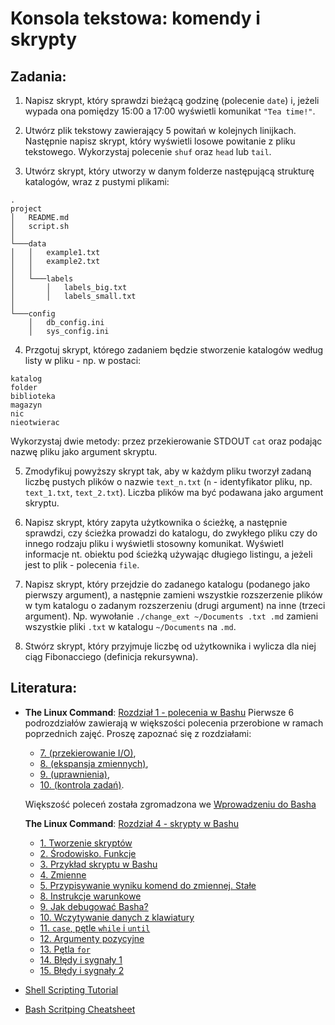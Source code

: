 Konsola tekstowa: komendy i skrypty
===================================

## Zadania:

1. Napisz skrypt, który sprawdzi bieżącą godzinę (polecenie `date`) i, jeżeli wypada ona pomiędzy 15:00 a 17:00 wyświetli komunikat `"Tea time!"`.

2. Utwórz plik tekstowy zawierający 5 powitań w kolejnych linijkach. Następnie napisz skrypt, który wyświetli losowe powitanie z pliku tekstowego. Wykorzystaj polecenie `shuf` oraz `head` lub `tail`.

3. Utwórz skrypt, który utworzy w danym folderze następującą strukturę katalogów, wraz z pustymi plikami:
```
.
project
│   README.md
│   script.sh    
│
└───data
│   │   example1.txt
│   │   example2.txt
│   │
│   └───labels
│       │   labels_big.txt
│       │   labels_small.txt
│   
└───config
    │   db_config.ini
    │   sys_config.ini
```

4. Przgotuj skrypt, którego zadaniem będzie stworzenie katalogów według listy w pliku - np. w postaci:
```
katalog
folder
biblioteka
magazyn
nic
nieotwierac
```
Wykorzystaj dwie metody: przez przekierowanie STDOUT `cat` oraz podając nazwę pliku jako argument skryptu. 

5. Zmodyfikuj powyższy skrypt tak, aby w każdym pliku tworzył zadaną liczbę pustych plików o nazwie `text_n.txt` (`n` - identyfikator pliku, np. `text_1.txt`, `text_2.txt`). Liczba plików ma być podawana jako argument skryptu.

6. Napisz skrypt, który zapyta użytkownika o ścieżkę, a następnie sprawdzi, czy ścieżka prowadzi do katalogu, do zwykłego pliku czy do innego rodzaju pliku i wyświetli stosowny komunikat. Wyświetl informacje nt. obiektu pod ścieżką używając długiego listingu, a jeżeli jest to plik - polecenia `file`.

7. Napisz skrypt, który przejdzie do zadanego katalogu (podanego jako pierwszy argument), a następnie zamieni wszystkie rozszerzenie plików w tym katalogu o zadanym rozszerzeniu (drugi argument) na inne (trzeci argument). Np. wywołanie `./change_ext ~/Documents .txt .md` zamieni wszystkie pliki `.txt` w katalogu `~/Documents` na `.md`.

8. Stwórz skrypt, który przyjmuje liczbę od użytkownika i wylicza dla niej ciąg Fibonacciego (definicja rekursywna).



## Literatura:
  *  **The Linux Command**: [Rozdział 1 - polecenia w Bashu](http://linuxcommand.org/lc3_learning_the_shell.php)
     Pierwsze 6 podrozdziałów zawierają w większości polecenia przerobione w ramach poprzednich zajęć. Proszę zapoznać się z rozdziałami:
     *  [7. (przekierowanie I/O)](http://linuxcommand.org/lc3_lts0070.php),
     *  [8. (ekspansja zmiennych)](http://linuxcommand.org/lc3_lts0080.php),
     *  [9. (uprawnienia)](http://linuxcommand.org/lc3_lts0090.php),
     *  [10. (kontrola zadań)](http://linuxcommand.org/lc3_lts0100.php).
     
     Większość poleceń została zgromadzona we [Wprowadzeniu do Basha](3_bash_intro.md)
  
     **The Linux Command**: [Rozdział 4 - skrypty w Bashu](http://linuxcommand.org/lc3_writing_shell_scripts.php)
     *  [1. Tworzenie skryptów](http://linuxcommand.org/lc3_wss0010.php)
     *  [2. Środowisko. Funkcje](http://linuxcommand.org/lc3_wss0020.php)
     *  [3. Przykład skryptu w Bashu](http://linuxcommand.org/lc3_wss0030.php)
     *  [4. Zmienne](http://linuxcommand.org/lc3_wss0040.php)
     *  [5. Przypisywanie wyniku komend do zmiennej. Stałe](http://linuxcommand.org/lc3_wss0050.php)
     *  [8. Instrukcje warunkowe](http://linuxcommand.org/lc3_wss0080.php)
     *  [9. Jak debugować Basha?](http://linuxcommand.org/lc3_wss0090.php)
     *  [10. Wczytywanie danych z klawiatury](http://linuxcommand.org/lc3_wss0100.php)
     *  [11. `case`, pętle `while` i `until`](http://linuxcommand.org/lc3_wss0110.php)
     *  [12. Argumenty pozycyjne](http://linuxcommand.org/lc3_wss0120.php)
     *  [13. Pętla `for`](http://linuxcommand.org/lc3_wss0130.php)
     *  [14. Błędy i sygnały 1](http://linuxcommand.org/lc3_wss0140.php)
     *  [15. Błędy i sygnały 2](http://linuxcommand.org/lc3_wss0150.php)
 
 *  [Shell Scripting Tutorial](https://www.shellscript.sh/)
 *  [Bash Scritping Cheatsheet](https://devhints.io/bash)
